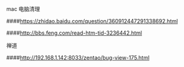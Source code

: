 mac 电脑清理

####https://zhidao.baidu.com/question/360912447291338692.html

####http://bbs.feng.com/read-htm-tid-3236442.html

禅道

####http://192.168.1.142:8033/zentao/bug-view-175.html